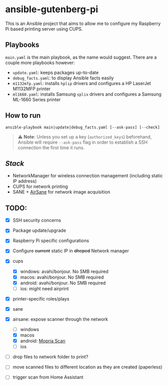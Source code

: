 # ansible-gutenberg-pi

This is an Ansible project that aims to allow me to configure my Raspberry Pi based printing server using CUPS.

## Playbooks

`main.yaml` is the main playbook, as the name would suggest. There are a couple more playbooks however:

- `update.yaml`: keeps packages up-to-date
- `debug_facts.yaml`: to display Ansible facts easily
- `m1132mfp.yaml`: installs `hplip` drivers and configures a HP LaserJet M1132MFP printer
- `ml1660.yaml`: installs Samsung `splix` drivers and configures a Samsung ML-1660 Series printer

## How to run

```
ansible-playbook main|update|debug_facts.yaml [--ask-pass] [--check]
```

> :warning: **Note**: Unless you set up a key (`authorized_keys`) beforehand, Ansible will require `--ask-pass` flag in order to establish a SSH connection the first time it runs.


## *Stack*

- NetworkManager for wireless connection management (including static IP address)
- CUPS for network printing
- SANE + [AirSane](https://github.com/SimulPiscator/AirSane/issues) for network image acquisition



## TODO:

- [x] SSH security concerns
- [x] Package update/upgrade
- [x] Raspberry Pi specific configurations
- [x] Configure ~~current~~ static IP in ~~dhcpcd~~ Network manager
- [x] cups
  - [x] windows: avahi/bonjour. No SMB required
  - [x] macos: avahi/bonjour. No SMB required
  - [x] android: avahi/bonjour. No SMB required
  - [ ] ios: might need airprint
- [x] printer-specific roles/plays
- [x] sane
- [x] airsane: expose scanner through the network
  - [ ] windows
  - [x] macos
  - [x] android: [Mopria Scan](https://play.google.com/store/apps/details?id=org.mopria.scan.application)
  - [ ] ios
- [ ] drop files to network folder to print?
- [ ] move scanned files to different location as they are created (paperless)
- [ ] trigger scan from Home Assistant


